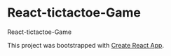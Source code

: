 # React-tictactoe-Game
React-tictactoe-Game

This project was bootstrapped with [Create React App](https://github.com/facebook/create-react-app).
